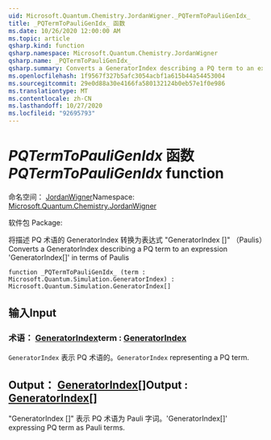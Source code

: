 ```yaml
---
uid: Microsoft.Quantum.Chemistry.JordanWigner._PQTermToPauliGenIdx_
title: _PQTermToPauliGenIdx_ 函数
ms.date: 10/26/2020 12:00:00 AM
ms.topic: article
qsharp.kind: function
qsharp.namespace: Microsoft.Quantum.Chemistry.JordanWigner
qsharp.name: _PQTermToPauliGenIdx_
qsharp.summary: Converts a GeneratorIndex describing a PQ term to an expression 'GeneratorIndex[]' in terms of Paulis
ms.openlocfilehash: 1f9567f327b5afc3054acbf1a615b44a54453004
ms.sourcegitcommit: 29e0d88a30e4166fa580132124b0eb57e1f0e986
ms.translationtype: MT
ms.contentlocale: zh-CN
ms.lasthandoff: 10/27/2020
ms.locfileid: "92695793"
---
```

# <a name="_pqtermtopauligenidx_-function"></a><span data-ttu-id="a2340-102">_PQTermToPauliGenIdx_ 函数</span><span class="sxs-lookup"><span data-stu-id="a2340-102">_PQTermToPauliGenIdx_ function</span></span>

<span data-ttu-id="a2340-103">命名空间： [JordanWigner](xref:Microsoft.Quantum.Chemistry.JordanWigner)</span><span class="sxs-lookup"><span data-stu-id="a2340-103">Namespace: [Microsoft.Quantum.Chemistry.JordanWigner](xref:Microsoft.Quantum.Chemistry.JordanWigner)</span></span>

<span data-ttu-id="a2340-104">软件包 [](https://nuget.org/packages/)</span><span class="sxs-lookup"><span data-stu-id="a2340-104">Package: [](https://nuget.org/packages/)</span></span>


<span data-ttu-id="a2340-105">将描述 PQ 术语的 GeneratorIndex 转换为表达式 "GeneratorIndex []" （Paulis）</span><span class="sxs-lookup"><span data-stu-id="a2340-105">Converts a GeneratorIndex describing a PQ term to an expression 'GeneratorIndex[]' in terms of Paulis</span></span>

```qsharp
function _PQTermToPauliGenIdx_ (term : Microsoft.Quantum.Simulation.GeneratorIndex) : Microsoft.Quantum.Simulation.GeneratorIndex[]
```


## <a name="input"></a><span data-ttu-id="a2340-106">输入</span><span class="sxs-lookup"><span data-stu-id="a2340-106">Input</span></span>

### <a name="term--generatorindex"></a><span data-ttu-id="a2340-107">术语： [GeneratorIndex](xref:Microsoft.Quantum.Simulation.GeneratorIndex)</span><span class="sxs-lookup"><span data-stu-id="a2340-107">term : [GeneratorIndex](xref:Microsoft.Quantum.Simulation.GeneratorIndex)</span></span>

<span data-ttu-id="a2340-108">`GeneratorIndex` 表示 PQ 术语的。</span><span class="sxs-lookup"><span data-stu-id="a2340-108">`GeneratorIndex` representing a PQ term.</span></span>



## <a name="output--generatorindex"></a><span data-ttu-id="a2340-109">Output： [GeneratorIndex](xref:Microsoft.Quantum.Simulation.GeneratorIndex)[]</span><span class="sxs-lookup"><span data-stu-id="a2340-109">Output : [GeneratorIndex](xref:Microsoft.Quantum.Simulation.GeneratorIndex)[]</span></span>

<span data-ttu-id="a2340-110">"GeneratorIndex []" 表示 PQ 术语为 Pauli 字词。</span><span class="sxs-lookup"><span data-stu-id="a2340-110">'GeneratorIndex[]' expressing PQ term as Pauli terms.</span></span>
